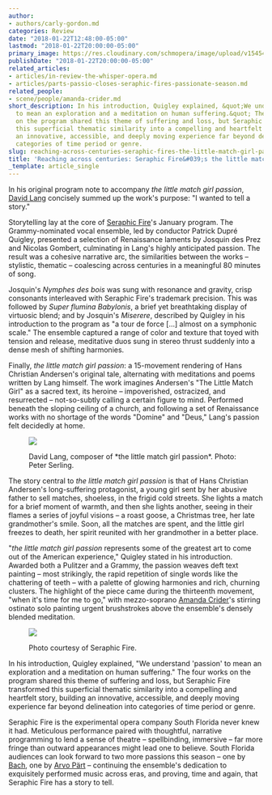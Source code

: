 ```yaml
---
author:
- authors/carly-gordon.md
categories: Review
date: "2018-01-22T12:48:00-05:00"
lastmod: "2018-01-22T20:00:00-05:00"
primary_image: https://res.cloudinary.com/schmopera/image/upload/v1545409169/media/webhook-uploads/1516642874398/sq---SeraphicFire-40.jpg.jpg
publishDate: "2018-01-22T20:00:00-05:00"
related_articles:
- articles/in-review-the-whisper-opera.md
- articles/parts-passio-closes-seraphic-fires-passionate-season.md
related_people:
- scene/people/amanda-crider.md
short_description: In his introduction, Quigley explained, &quot;We understand ‘passion&#039;
  to mean an exploration and a meditation on human suffering.&quot; The four works
  on the program shared this theme of suffering and loss, but Seraphic Fire transformed
  this superficial thematic similarity into a compelling and heartfelt story, building
  an innovative, accessible, and deeply moving experience far beyond delineation into
  categories of time period or genre.
slug: reaching-across-centuries-seraphic-fires-the-little-match-girl-passion
title: 'Reaching across centuries: Seraphic Fire&#039;s the little match girl passion'
_template: article_single
---
```


In his original program note to accompany *the little match girl passion*, [David Lang](/scene/people/david-lang/) concisely summed up the work's purpose: "I wanted to tell a story."

Storytelling lay at the core of [Seraphic Fire](http://www.seraphicfire.org/)'s January program. The Grammy-nominated vocal ensemble, led by conductor Patrick Dupré Quigley, presented a selection of Renaissance laments by Josquin des Prez and Nicolas Gombert, culminating in Lang's highly anticipated passion. The result was a cohesive narrative arc, the similarities between the works – stylistic, thematic – coalescing across centuries in a meaningful 80 minutes of song.

Josquin's *Nymphes des bois* was sung with resonance and gravity, crisp consonants interleaved with Seraphic Fire's trademark precision. This was followed by *Super flumina Babylonis*, a brief yet breathtaking display of virtuosic blend; and by Josquin's *Miserere*, described by Quigley in his introduction to the program as "a tour de force [...] almost on a symphonic scale." The ensemble captured a range of color and texture that toyed with tension and release, meditative duos sung in stereo thrust suddenly into a dense mesh of shifting harmonies.

Finally, *the little match girl passion*: a 15-movement rendering of Hans Christian Andersen's original tale, alternating with meditations and poems written by Lang himself. The work imagines Andersen's "The Little Match Girl" as a sacred text, its heroine – impoverished, ostracized, and resurrected – not-so-subtly calling a certain figure to mind. Performed beneath the sloping ceiling of a church, and following a set of Renaissance works with no shortage of the words "Domine" and "Deus," Lang's passion felt decidedly at home.

<figure data-type="image">

![](https://res.cloudinary.com/schmopera/image/upload/v1545409169/media/webhook-uploads/1516643126334/A3wsqvbekQKim74T4fGbSVmNYDkfYLw1BvDnBFUFfKF4SXSNMjkPLCgNLY7g1BN3Uopwoja17Oaz1ld3yhGoen2qcEA%3Dw1360-h1360)

<figcaption>David Lang, composer of *the little match girl passion*. Photo: Peter Serling. </figcaption>
</figure>

The story central to *the little match girl passion* is that of Hans Christian Andersen's long-suffering protagonist, a young girl sent by her abusive father to sell matches, shoeless, in the frigid cold streets. She lights a match for a brief moment of warmth, and then she lights another, seeing in their flames a series of joyful visions – a roast goose, a Christmas tree, her late grandmother's smile. Soon, all the matches are spent, and the little girl freezes to death, her spirit reunited with her grandmother in a better place.

"*the little match girl passion* represents some of the greatest art to come out of the American experience," Quigley stated in his introduction. Awarded both a Pulitzer and a Grammy, the passion weaves deft text painting – most strikingly, the rapid repetition of single words like the chattering of teeth – with a palette of glowing harmonies and rich, churning clusters. The highlight of the piece came during the thirteenth movement, "when it's time for me to go," with mezzo-soprano [Amanda Crider](/scene/people/amanda-crider/)'s stirring ostinato solo painting urgent brushstrokes above the ensemble's densely blended meditation.

<figure data-type="image">

![](https://res.cloudinary.com/schmopera/image/upload/v1545409169/media/webhook-uploads/1516643053448/SFGroup2d.jpg.jpg)

<figcaption>Photo courtesy of Seraphic Fire.</figcaption>
</figure>

In his introduction, Quigley explained, "We understand 'passion' to mean an exploration and a meditation on human suffering." The four works on the program shared this theme of suffering and loss, but Seraphic Fire transformed this superficial thematic similarity into a compelling and heartfelt story, building an innovative, accessible, and deeply moving experience far beyond delineation into categories of time period or genre.

Seraphic Fire is the experimental opera company South Florida never knew it had. Meticulous performance paired with thoughtful, narrative programming to lend a sense of theatre – spellbinding, immersive – far more fringe than outward appearances might lead one to believe. South Florida audiences can look forward to two more passions this season – one by [Bach](http://www.seraphicfire.org/performances/tickets/j-s-bach-st-matthew-passion/), one by [Arvo Pärt](http://www.seraphicfire.org/performances/tickets/arvo-part-passio/) – continuing the ensemble's dedication to exquisitely performed music across eras, and proving, time and again, that Seraphic Fire has a story to tell.
